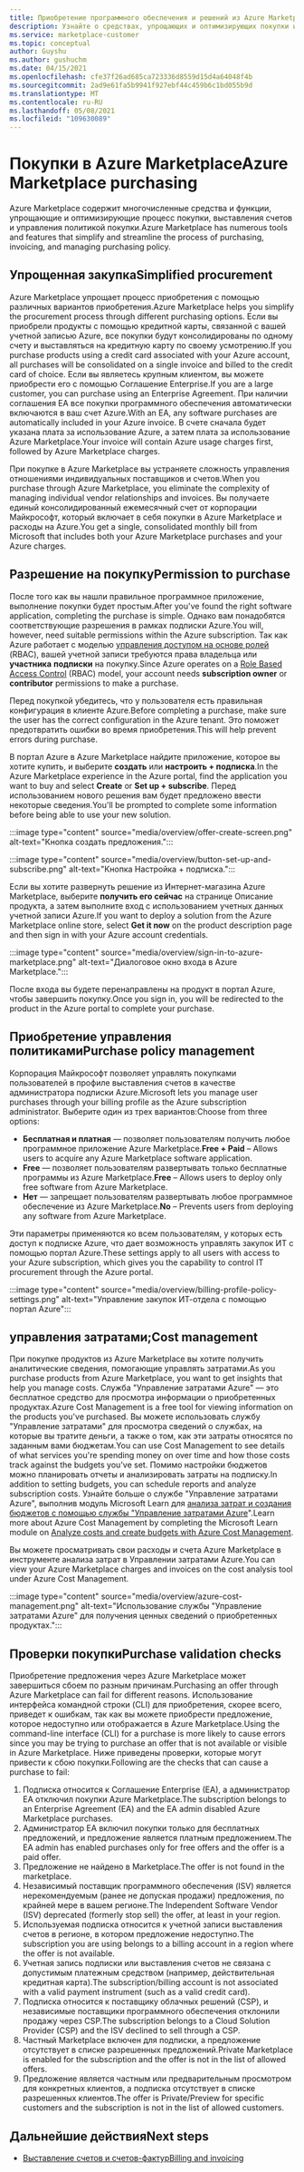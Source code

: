 ```yaml
---
title: Приобретение программного обеспечения и решений из Azure Marketplace
description: Узнайте о средствах, упрощающих и оптимизирующих покупки и управление программным обеспечением в Azure Marketplace.
ms.service: marketplace-customer
ms.topic: conceptual
author: Guyshu
ms.author: gushuchm
ms.date: 04/15/2021
ms.openlocfilehash: cfe37f26ad685ca723336d8559d15d4a64048f4b
ms.sourcegitcommit: 2ad9e61fa5b9941f927ebf44c459b6c1bd055b9d
ms.translationtype: MT
ms.contentlocale: ru-RU
ms.lasthandoff: 05/08/2021
ms.locfileid: "109630089"
---
```

# <a name="azure-marketplace-purchasing"></a><span data-ttu-id="12706-103">Покупки в Azure Marketplace</span><span class="sxs-lookup"><span data-stu-id="12706-103">Azure Marketplace purchasing</span></span>

<span data-ttu-id="12706-104">Azure Marketplace содержит многочисленные средства и функции, упрощающие и оптимизирующие процесс покупки, выставления счетов и управления политикой покупки.</span><span class="sxs-lookup"><span data-stu-id="12706-104">Azure Marketplace has numerous tools and features that simplify and streamline the process of purchasing, invoicing, and managing purchasing policy.</span></span>

## <a name="simplified-procurement"></a><span data-ttu-id="12706-105">Упрощенная закупка</span><span class="sxs-lookup"><span data-stu-id="12706-105">Simplified procurement</span></span>

<span data-ttu-id="12706-106">Azure Marketplace упрощает процесс приобретения с помощью различных вариантов приобретения.</span><span class="sxs-lookup"><span data-stu-id="12706-106">Azure Marketplace helps you simplify the procurement process through different purchasing options.</span></span> <span data-ttu-id="12706-107">Если вы приобрели продукты с помощью кредитной карты, связанной с вашей учетной записью Azure, все покупки будут консолидированы по одному счету и выставляться на кредитную карту по своему усмотрению.</span><span class="sxs-lookup"><span data-stu-id="12706-107">If you purchase products using a credit card associated with your Azure account, all purchases will be consolidated on a single invoice and billed to the credit card of choice.</span></span> <span data-ttu-id="12706-108">Если вы являетесь крупным клиентом, вы можете приобрести его с помощью Соглашение Enterprise.</span><span class="sxs-lookup"><span data-stu-id="12706-108">If you are a large customer, you can purchase using an Enterprise Agreement.</span></span> <span data-ttu-id="12706-109">При наличии соглашения EA все покупки программного обеспечения автоматически включаются в ваш счет Azure.</span><span class="sxs-lookup"><span data-stu-id="12706-109">With an EA, any software purchases are automatically included in your Azure invoice.</span></span> <span data-ttu-id="12706-110">В счете сначала будет указана плата за использование Azure, а затем плата за использование Azure Marketplace.</span><span class="sxs-lookup"><span data-stu-id="12706-110">Your invoice will contain Azure usage charges first, followed by Azure Marketplace charges.</span></span>

<span data-ttu-id="12706-111">При покупке в Azure Marketplace вы устраняете сложность управления отношениями индивидуальных поставщиков и счетов.</span><span class="sxs-lookup"><span data-stu-id="12706-111">When you purchase through Azure Marketplace, you eliminate the complexity of managing individual vendor relationships and invoices.</span></span> <span data-ttu-id="12706-112">Вы получаете единый консолидированный ежемесячный счет от корпорации Майкрософт, который включает в себя покупки в Azure Marketplace и расходы на Azure.</span><span class="sxs-lookup"><span data-stu-id="12706-112">You get a single, consolidated monthly bill from Microsoft that includes both your Azure Marketplace purchases and your Azure charges.</span></span>

## <a name="permission-to-purchase"></a><span data-ttu-id="12706-113">Разрешение на покупку</span><span class="sxs-lookup"><span data-stu-id="12706-113">Permission to purchase</span></span>

<span data-ttu-id="12706-114">После того как вы нашли правильное программное приложение, выполнение покупки будет простым.</span><span class="sxs-lookup"><span data-stu-id="12706-114">After you've found the right software application, completing the purchase is simple.</span></span> <span data-ttu-id="12706-115">Однако вам понадобятся соответствующие разрешения в рамках подписки Azure.</span><span class="sxs-lookup"><span data-stu-id="12706-115">You will, however, need suitable permissions within the Azure subscription.</span></span> <span data-ttu-id="12706-116">Так как Azure работает с моделью [управления доступом на основе ролей](/azure/role-based-access-control/overview) (RBAC), вашей учетной записи требуются права владельца или **участника** **подписки** на покупку.</span><span class="sxs-lookup"><span data-stu-id="12706-116">Since Azure operates on a [Role Based Access Control](/azure/role-based-access-control/overview) (RBAC) model, your account needs **subscription owner** or **contributor** permissions to make a purchase.</span></span>

<span data-ttu-id="12706-117">Перед покупкой убедитесь, что у пользователя есть правильная конфигурация в клиенте Azure.</span><span class="sxs-lookup"><span data-stu-id="12706-117">Before completing a purchase, make sure the user has the correct configuration in the Azure tenant.</span></span> <span data-ttu-id="12706-118">Это поможет предотвратить ошибки во время приобретения.</span><span class="sxs-lookup"><span data-stu-id="12706-118">This will help prevent errors during purchase.</span></span>

<span data-ttu-id="12706-119">В портал Azure в Azure Marketplace найдите приложение, которое вы хотите купить, и выберите **создать** или **настроить + подписка**.</span><span class="sxs-lookup"><span data-stu-id="12706-119">In the Azure Marketplace experience in the Azure portal, find the application you want to buy and select **Create** or **Set up + subscribe**.</span></span> <span data-ttu-id="12706-120">Перед использованием нового решения вам будет предложено ввести некоторые сведения.</span><span class="sxs-lookup"><span data-stu-id="12706-120">You'll be prompted to complete some information before being able to use your new solution.</span></span>

:::image type="content" source="media/overview/offer-create-screen.png" alt-text="Кнопка создать предложения.":::

:::image type="content" source="media/overview/button-set-up-and-subscribe.png" alt-text="Кнопка Настройка + подписка.":::

<span data-ttu-id="12706-123">Если вы хотите развернуть решение из Интернет-магазина Azure Marketplace, выберите **получить его сейчас** на странице Описание продукта, а затем выполните вход с использованием учетных данных учетной записи Azure.</span><span class="sxs-lookup"><span data-stu-id="12706-123">If you want to deploy a solution from the Azure Marketplace online store, select **Get it now** on the product description page and then sign in with your Azure account credentials.</span></span>

:::image type="content" source="media/overview/sign-in-to-azure-marketplace.png" alt-text="Диалоговое окно входа в Azure Marketplace.":::

<span data-ttu-id="12706-125">После входа вы будете перенаправлены на продукт в портал Azure, чтобы завершить покупку.</span><span class="sxs-lookup"><span data-stu-id="12706-125">Once you sign in, you will be redirected to the product in the Azure portal to complete your purchase.</span></span>

## <a name="purchase-policy-management"></a><span data-ttu-id="12706-126">Приобретение управления политиками</span><span class="sxs-lookup"><span data-stu-id="12706-126">Purchase policy management</span></span>

<span data-ttu-id="12706-127">Корпорация Майкрософт позволяет управлять покупками пользователей в профиле выставления счетов в качестве администратора подписки Azure.</span><span class="sxs-lookup"><span data-stu-id="12706-127">Microsoft lets you manage user purchases through your billing profile as the Azure subscription administrator.</span></span> <span data-ttu-id="12706-128">Выберите один из трех вариантов:</span><span class="sxs-lookup"><span data-stu-id="12706-128">Choose from three options:</span></span>

- <span data-ttu-id="12706-129">**Бесплатная и платная** — позволяет пользователям получить любое программное приложение Azure Marketplace.</span><span class="sxs-lookup"><span data-stu-id="12706-129">**Free + Paid** – Allows users to acquire any Azure Marketplace software application.</span></span>
- <span data-ttu-id="12706-130">**Free** — позволяет пользователям развертывать только бесплатные программы из Azure Marketplace.</span><span class="sxs-lookup"><span data-stu-id="12706-130">**Free** – Allows users to deploy only free software from Azure Marketplace.</span></span>
- <span data-ttu-id="12706-131">**Нет** — запрещает пользователям развертывать любое программное обеспечение из Azure Marketplace.</span><span class="sxs-lookup"><span data-stu-id="12706-131">**No** – Prevents users from deploying any software from Azure Marketplace.</span></span>

<span data-ttu-id="12706-132">Эти параметры применяются ко всем пользователям, у которых есть доступ к подписке Azure, что дает возможность управлять закупок ИТ с помощью портал Azure.</span><span class="sxs-lookup"><span data-stu-id="12706-132">These settings apply to all users with access to your Azure subscription, which gives you the capability to control IT procurement through the Azure portal.</span></span>

:::image type="content" source="media/overview/billing-profile-policy-settings.png" alt-text="Управление закупок ИТ-отдела с помощью портал Azure":::

## <a name="cost-management"></a><span data-ttu-id="12706-134">управления затратами;</span><span class="sxs-lookup"><span data-stu-id="12706-134">Cost management</span></span>

<span data-ttu-id="12706-135">При покупке продуктов из Azure Marketplace вы хотите получить аналитические сведения, помогающие управлять затратами.</span><span class="sxs-lookup"><span data-stu-id="12706-135">As you purchase products from Azure Marketplace, you want to get insights that help you manage costs.</span></span> <span data-ttu-id="12706-136">Служба "Управление затратами Azure" — это бесплатное средство для просмотра информации о приобретенных продуктах.</span><span class="sxs-lookup"><span data-stu-id="12706-136">Azure Cost Management is a free tool for viewing information on the products you've purchased.</span></span> <span data-ttu-id="12706-137">Вы можете использовать службу "Управление затратами" для просмотра сведений о службах, на которые вы тратите деньги, а также о том, как эти затраты относятся по заданным вами бюджетам.</span><span class="sxs-lookup"><span data-stu-id="12706-137">You can use Cost Management to see details of what services you're spending money on over time and how those costs track against the budgets you've set.</span></span> <span data-ttu-id="12706-138">Помимо настройки бюджетов можно планировать отчеты и анализировать затраты на подписку.</span><span class="sxs-lookup"><span data-stu-id="12706-138">In addition to setting budgets, you can schedule reports and analyze subscription costs.</span></span> <span data-ttu-id="12706-139">Узнайте больше о службе "Управление затратами Azure", выполнив модуль Microsoft Learn для [анализа затрат и создания бюджетов с помощью службы "Управление затратами Azure](/learn/modules/analyze-costs-create-budgets-azure-cost-management/)".</span><span class="sxs-lookup"><span data-stu-id="12706-139">Learn more about Azure Cost Management by completing the Microsoft Learn module on [Analyze costs and create budgets with Azure Cost Management](/learn/modules/analyze-costs-create-budgets-azure-cost-management/).</span></span>

<span data-ttu-id="12706-140">Вы можете просматривать свои расходы и счета Azure Marketplace в инструменте анализа затрат в Управлении затратами Azure.</span><span class="sxs-lookup"><span data-stu-id="12706-140">You can view your Azure Marketplace charges and invoices on the cost analysis tool under Azure Cost Management.</span></span>

:::image type="content" source="media/overview/azure-cost-management.png" alt-text="Использование службы &quot;Управление затратами Azure&quot; для получения ценных сведений о приобретенных продуктах.":::

## <a name="purchase-validation-checks"></a><span data-ttu-id="12706-142">Проверки покупки</span><span class="sxs-lookup"><span data-stu-id="12706-142">Purchase validation checks</span></span>

<span data-ttu-id="12706-143">Приобретение предложения через Azure Marketplace может завершиться сбоем по разным причинам.</span><span class="sxs-lookup"><span data-stu-id="12706-143">Purchasing an offer through Azure Marketplace can fail for different reasons.</span></span> <span data-ttu-id="12706-144">Использование интерфейса командной строки (CLI) для приобретения, скорее всего, приведет к ошибкам, так как вы можете приобрести предложение, которое недоступно или отображается в Azure Marketplace.</span><span class="sxs-lookup"><span data-stu-id="12706-144">Using the command-line interface (CLI) for a purchase is more likely to cause errors since you may be trying to purchase an offer that is not available or visible in Azure Marketplace.</span></span> <span data-ttu-id="12706-145">Ниже приведены проверки, которые могут привести к сбою покупки.</span><span class="sxs-lookup"><span data-stu-id="12706-145">Following are the checks that can cause a purchase to fail:</span></span>

1. <span data-ttu-id="12706-146">Подписка относится к Соглашение Enterprise (EA), а администратор EA отключил покупки Azure Marketplace.</span><span class="sxs-lookup"><span data-stu-id="12706-146">The subscription belongs to an Enterprise Agreement (EA) and the EA admin disabled Azure Marketplace purchases.</span></span>
1. <span data-ttu-id="12706-147">Администратор EA включил покупки только для бесплатных предложений, и предложение является платным предложением.</span><span class="sxs-lookup"><span data-stu-id="12706-147">The EA admin has enabled purchases only for free offers and the offer is a paid offer.</span></span>
1. <span data-ttu-id="12706-148">Предложение не найдено в Marketplace.</span><span class="sxs-lookup"><span data-stu-id="12706-148">The offer is not found in the marketplace.</span></span>
1. <span data-ttu-id="12706-149">Независимый поставщик программного обеспечения (ISV) является нерекомендуемым (ранее не допуская продажи) предложения, по крайней мере в вашем регионе.</span><span class="sxs-lookup"><span data-stu-id="12706-149">The Independent Software Vendor (ISV) deprecated (formerly stop sell) the offer, at least in your region.</span></span>
1. <span data-ttu-id="12706-150">Используемая подписка относится к учетной записи выставления счетов в регионе, в котором предложение недоступно.</span><span class="sxs-lookup"><span data-stu-id="12706-150">The subscription you are using belongs to a billing account in a region where the offer is not available.</span></span>
1. <span data-ttu-id="12706-151">Учетная запись подписки или выставления счетов не связана с допустимым платежным средством (например, действительная кредитная карта).</span><span class="sxs-lookup"><span data-stu-id="12706-151">The subscription/billing account is not associated with a valid payment instrument (such as a valid credit card).</span></span>
1. <span data-ttu-id="12706-152">Подписка относится к поставщику облачных решений (CSP), и независимые поставщики программного обеспечения отклонили продажу через CSP.</span><span class="sxs-lookup"><span data-stu-id="12706-152">The subscription belongs to a Cloud Solution Provider (CSP) and the ISV declined to sell through a CSP.</span></span>
1. <span data-ttu-id="12706-153">Частный Marketplace включен для подписки, а предложение отсутствует в списке разрешенных предложений.</span><span class="sxs-lookup"><span data-stu-id="12706-153">Private Marketplace is enabled for the subscription and the offer is not in the list of allowed offers.</span></span>
1. <span data-ttu-id="12706-154">Предложение является частным или предварительным просмотром для конкретных клиентов, а подписка отсутствует в списке разрешенных клиентов.</span><span class="sxs-lookup"><span data-stu-id="12706-154">The offer is Private/Preview for specific customers and the subscription is not in the list of allowed customers.</span></span>

## <a name="next-steps"></a><span data-ttu-id="12706-155">Дальнейшие действия</span><span class="sxs-lookup"><span data-stu-id="12706-155">Next steps</span></span>

- [<span data-ttu-id="12706-156">Выставление счетов и счетов-фактур</span><span class="sxs-lookup"><span data-stu-id="12706-156">Billing and invoicing</span></span>](billing-invoicing.md)